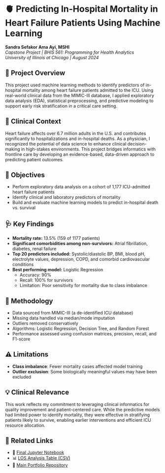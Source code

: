 # 🫀 Predicting In-Hospital Mortality in Heart Failure Patients Using Machine Learning

**Sandra Sefakor Ama Ayi, MSHI**  
*Capstone Project | BHIS 561: Programming for Health Analytics*  
*University of Illinois at Chicago | August 2024*

## 📌 Project Overview  
This project used machine learning methods to identify predictors of in-hospital mortality among heart failure patients admitted to the ICU. Using real-world clinical data from the MIMIC-III database, I applied exploratory data analysis (EDA), statistical preprocessing, and predictive modeling to support early risk stratification in a critical care setting.

## 🧠 Clinical Context  
Heart failure affects over 6.7 million adults in the U.S. and contributes significantly to hospitalizations and in-hospital deaths. As a physician, I recognized the potential of data science to enhance clinical decision-making in high-stakes environments. This project bridges informatics with frontline care by developing an evidence-based, data-driven approach to predicting patient outcomes.

## 🎯 Objectives  
- Perform exploratory data analysis on a cohort of 1,177 ICU-admitted heart failure patients  
- Identify clinical and laboratory predictors of mortality  
- Build and evaluate machine learning models to predict in-hospital death vs. survival

## 🩺 Key Findings  
- **Mortality rate:** 13.5% (159 of 1177 patients)  
- **Significant comorbidities among non-survivors:** Atrial fibrillation, diabetes, renal failure  
- **Top 20 predictors included:** Systolic/diastolic BP, BMI, blood pH, electrolyte values, depression, COPD, and comorbid cardiovascular conditions  
- **Best performing model:** Logistic Regression  
  - Accuracy: 90%  
  - Recall: 100% for survivors  
  - Limitation: Poor sensitivity for mortality due to class imbalance

## 🧪 Methodology  
- Data sourced from MIMIC-III (a de-identified ICU database)  
- Missing data handled via median/mode imputation  
- Outliers removed conservatively  
- Algorithms: Logistic Regression, Decision Tree, and Random Forest  
- Performance assessed using confusion matrices, precision, recall, and F1-score

## ⚠️ Limitations  
- **Class imbalance**: Fewer mortality cases affected model training  
- **Outlier exclusion**: Some biologically meaningful values may have been excluded

## 💡 Clinical Relevance  
This work reflects my commitment to leveraging clinical informatics for quality improvement and patient-centered care. While the predictive models had limited power to identify mortality, they were effective in stratifying patients likely to survive, enabling earlier interventions and efficient ICU resource allocation.

## 🔗 Related Links  
- 📄 [Final Jupyter Notebook](./SANDRA%20SEFAKOR%20AMA%20AYI%20Covid-19%20Capstone%20Project%20Final%20Notebook.ipynb)  
- 📊 [LOS Analysis Table (CSV)](https://github.com/sandraayi/informatics-and-data-science-portofolio/blob/main/healthcare-quality-assessment/LOS_Analysis_Table.csv)  
- 📂 [Main Portfolio Repository](https://github.com/sandraayi/informatics-and-data-science-portofolio)
